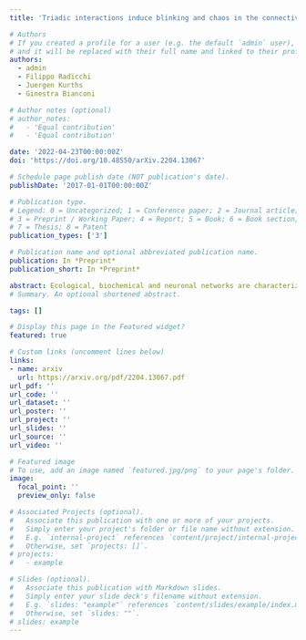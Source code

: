 ```yaml
---
title: 'Triadic interactions induce blinking and chaos in the connectivity of higher-order networks'

# Authors
# If you created a profile for a user (e.g. the default `admin` user), write the username (folder name) here
# and it will be replaced with their full name and linked to their profile.
authors:
  - admin
  - Filippo Radicchi
  - Juergen Kurths
  - Ginestra Bianconi

# Author notes (optional)
# author_notes:
#   - 'Equal contribution'
#   - 'Equal contribution'

date: '2022-04-23T00:00:00Z'
doi: 'https://doi.org/10.48550/arXiv.2204.13067'

# Schedule page publish date (NOT publication's date).
publishDate: '2017-01-01T00:00:00Z'

# Publication type.
# Legend: 0 = Uncategorized; 1 = Conference paper; 2 = Journal article;
# 3 = Preprint / Working Paper; 4 = Report; 5 = Book; 6 = Book section;
# 7 = Thesis; 8 = Patent
publication_types: ['3']

# Publication name and optional abbreviated publication name.
publication: In *Preprint*
publication_short: In *Preprint*

abstract: Ecological, biochemical and neuronal networks are characterized by triadic interactions formed by one node regulating the interaction between two other nodes. However, little is known about the effect of triadic interactions on macroscopic network properties. Here, we show that the combination of positive and negative regulatory interactions turns percolation into a fully-fledged dynamical system where the giant connected component intermittently involves a different set of nodes, and the order parameter undergoes period doubling and a route to chaos. This phenomenon is captured by a theory validated by numerical simulations on both synthetic and real networks.
# Summary. An optional shortened abstract.

tags: []

# Display this page in the Featured widget?
featured: true

# Custom links (uncomment lines below)
links:
- name: arxiv
  url: https://arxiv.org/pdf/2204.13067.pdf
url_pdf: ''
url_code: ''
url_dataset: ''
url_poster: ''
url_project: ''
url_slides: ''
url_source: ''
url_video: ''

# Featured image
# To use, add an image named `featured.jpg/png` to your page's folder.
image:
  focal_point: ''
  preview_only: false

# Associated Projects (optional).
#   Associate this publication with one or more of your projects.
#   Simply enter your project's folder or file name without extension.
#   E.g. `internal-project` references `content/project/internal-project/index.md`.
#   Otherwise, set `projects: []`.
# projects:
#   - example

# Slides (optional).
#   Associate this publication with Markdown slides.
#   Simply enter your slide deck's filename without extension.
#   E.g. `slides: "example"` references `content/slides/example/index.md`.
#   Otherwise, set `slides: ""`.
# slides: example
---
```

<!-- 
{{% callout note %}}
Click the _Cite_ button above to demo the feature to enable visitors to import publication metadata into their reference management software.
{{% /callout %}}

{{% callout note %}}
Create your slides in Markdown - click the _Slides_ button to check out the example.
{{% /callout %}}

Supplementary notes can be added here, including [code, math, and images](https://wowchemy.com/docs/writing-markdown-latex/). -->
